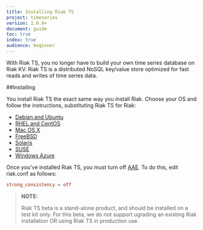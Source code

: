 ```yaml
---
title: Installing Riak TS
project: timeseries
version: 1.0.0+
document: guide
toc: true
index: true
audience: beginner
---
```


With Riak TS, you no longer have to build your own time series database on Riak KV. Riak TS is a distributed NoSQL key/value store optimized for fast reads and writes of time series data. 

##Installing

You install Riak TS the exact same way you install Riak. Choose your OS and follow the instructions, substituting Riak TS for Riak:

* [Debian and Ubuntu](http://docs.basho.com/riak/latest/ops/building/installing/debian-ubuntu/#Installing-From-Package)
* [RHEL and CentOS](http://docs.basho.com/riak/latest/ops/building/installing/rhel-centos/#Installing-From-Package)
* [Mac OS X](http://docs.basho.com/riak/latest/ops/building/installing/mac-osx/#From-Precompiled-Tarballs)
* [FreeBSD](http://docs.basho.com/riak/latest/ops/building/installing/freebsd/#Installing-From-Source)
* [Solaris](http://docs.basho.com/riak/latest/ops/building/installing/solaris/)
* [SUSE](http://docs.basho.com/riak/latest/ops/building/installing/suse/)
* [Windows Azure](http://docs.basho.com/riak/latest/ops/building/installing/azure/)

Once you've installed Riak TS, you must turn off [AAE](http://docs.basho.com/riak/latest/theory/concepts/aae/). To do this, edit riak.conf as follows:

```riak.conf
strong_consistency = off
```

>**NOTE:** 
>
>Riak TS beta is a stand-alone product, and should be installed on a test kit only. For this beta, we do not support ugrading an existing Riak installation OR using Riak TS in production use.
